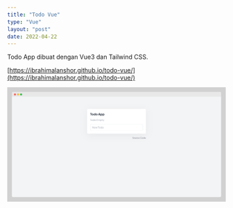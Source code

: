 ```yaml
---
title: "Todo Vue"
type: "Vue"
layout: "post"
date: 2022-04-22
---
```


Todo App dibuat dengan Vue3 dan Tailwind CSS.

[https://ibrahimalanshor.github.io/todo-vue/](https://ibrahimalanshor.github.io/todo-vue/)

![Preview](/images/projects/todo-vue.png)